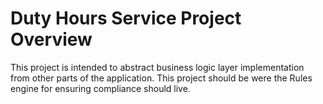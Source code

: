 # Duty Hours Service Project Overview

This project is intended to abstract business logic layer implementation from other parts 
of the application. This project should be were the Rules engine for ensuring compliance 
should live.